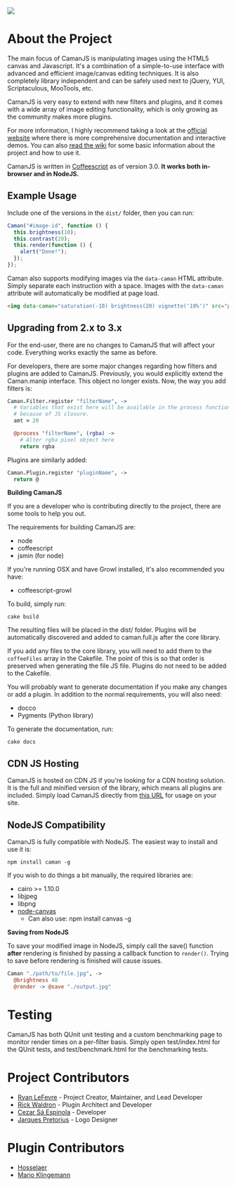 <img src="http://camanjs.com/imgs/logo.png" />

# About the Project

The main focus of CamanJS is manipulating images using the HTML5 canvas and Javascript. It's a combination of a simple-to-use interface with advanced and efficient image/canvas editing techniques. It is also completely library independent and can be safely used next to jQuery, YUI, Scriptaculous, MooTools, etc.

CamanJS is very easy to extend with new filters and plugins, and it comes with a wide array of image editing functionality, which is only growing as the community makes more plugins.

For more information, I highly recommend taking a look at the [official website](http://camanjs.com) where there is more comprehensive documentation and interactive demos. You can also [read the wiki](https://github.com/meltingice/CamanJS/wiki) for some basic information about the project and how to use it.

CamanJS is written in [Coffeescript](http://coffeescript.org) as of version 3.0. **It works both in-browser and in NodeJS.**

## Example Usage

Include one of the versions in the `dist/` folder, then you can run:

```js
Caman("#image-id", function () {
  this.brightness(10);
  this.contrast(20);
  this.render(function () {
    alert("Done!");
  });
});
```

Caman also supports modifying images via the `data-caman` HTML attribute. Simply separate each instruction with a space. Images with the `data-caman` attribute will automatically be modified at page load.

```html
<img data-caman="saturation(-10) brightness(20) vignette('10%')" src="path/to/image.jpg">
```

## Upgrading from 2.x to 3.x

For the end-user, there are no changes to CamanJS that will affect your code. Everything works exactly the same as before.

For developers, there are some major changes regarding how filters and plugins are added to CamanJS. Previously, you would explicitly extend the Caman.manip interface. This object no longer exists. Now, the way you add filters is:

``` coffeescript
Caman.Filter.register "filterName", ->
  # Variables that exist here will be available in the process function
  # because of JS closure.
  amt = 20

  @process "filterName", (rgba) ->
    # Alter rgba pixel object here
    return rgba
```

Plugins are similarly added:

``` coffeescript
Caman.Plugin.register "pluginName", ->
  return @
```

**Building CamanJS**

If you are a developer who is contributing directly to the project, there are some tools to help you out.

The requirements for building CamanJS are:

* node
* coffeescript
* jsmin (for node)

If you're running OSX and have Growl installed, it's also recommended you have:

* coffeescript-growl

To build, simply run:

```
cake build
```

The resulting files will be placed in the dist/ folder. Plugins will be automatically discovered and added to caman.full.js after the core library.

If you add any files to the core library, you will need to add them to the `coffeeFiles` array in the Cakefile. The point of this is so that order is preserved when generating the file JS file. Plugins do not need to be added to the Cakefile.

You will probably want to generate documentation if you make any changes or add a plugin. In addition to the normal requirements, you will also need:

* docco
* Pygments (Python library)

To generate the documentation, run:

```
cake docs
```

## CDN JS Hosting

CamanJS is hosted on CDN JS if you're looking for a CDN hosting solution. It is the full and minified version of the library, which means all plugins are included. Simply load CamanJS directly from [this URL](http://cdnjs.cloudflare.com/ajax/libs/camanjs/3.1.1/caman.full.min.js) for usage on your site.

## NodeJS Compatibility

CamanJS is fully compatible with NodeJS. The easiest way to install and use it is:

```
npm install caman -g
```

If you wish to do things a bit manually, the required libraries are:

* cairo >= 1.10.0
* libjpeg
* libpng
* [node-canvas](https://github.com/LearnBoost/node-canvas)
  * Can also use: npm install canvas -g

**Saving from NodeJS**

To save your modified image in NodeJS, simply call the save() function **after** rendering is finished by passing a callback function to `render()`. Trying to save before rendering is finished will cause issues.

``` coffeescript
Caman "./path/to/file.jpg", ->
  @brightness 40
  @render -> @save "./output.jpg"
```

# Testing

CamanJS has both QUnit unit testing and a custom benchmarking page to monitor render times on a per-filter basis.  Simply open test/index.html for the QUnit tests, and test/benchmark.html for the benchmarking tests.

# Project Contributors

* [Ryan LeFevre](http://twitter.com/meltingice) - Project Creator, Maintainer, and Lead Developer
* [Rick Waldron](http://twitter.com/rwaldron) - Plugin Architect and Developer
* [Cezar Sá Espinola](http://twitter.com/cezarsa) - Developer
* [Jarques Pretorius](http://twitter.com/jarques) - Logo Designer

# Plugin Contributors

* [Hosselaer](https://github.com/Hosselaer)
* [Mario Klingemann](http://www.quasimondo.com)
